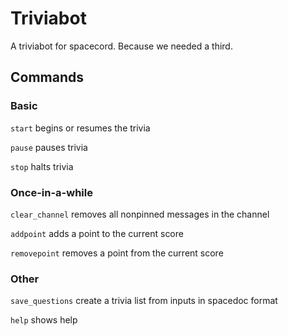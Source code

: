 # Triviabot
A triviabot for spacecord.  Because we needed a third.

## Commands
### Basic
`start` begins or resumes the trivia

`pause` pauses trivia

`stop`    halts trivia

### Once-in-a-while

`clear_channel` removes all nonpinned messages in the channel

`addpoint` adds a point to the current score

`removepoint` removes a point from the current score

### Other

`save_questions` create a trivia list from inputs in spacedoc format

`help`    shows help

